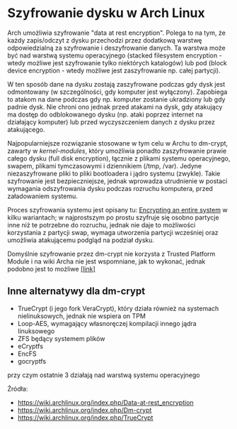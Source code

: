 # Szyfrowanie dysku w Arch Linux

Arch umożliwia szyfrowanie "data at rest encryption". Polega to na tym, że każdy zapis/odczyt z dysku przechodzi przez dodatkową warstwę odpowiedzialną za szyfrowanie i deszyfrowanie danych. Ta warstwa może być nad warstwą systemu operacyjnego (stacked filesystem encryption - wtedy możliwe jest szyfrowanie tylko niektórych katalogów) lub pod (block device encryption - wtedy możliwe jest zaszyfrowanie np. całej partycji).

W ten sposób dane na dysku zostają zaszyfrowane podczas gdy dysk jest odmontowany (w szczególności, gdy komputer jest wyłączony). Zapobiega to atakom na dane podczas gdy np. komputer zostanie ukradziony lub gdy padnie dysk. Nie chroni ono jednak przed atakami na dysk, gdy atakujący ma dostęp do odblokowanego dysku (np. ataki poprzez internet na działający komputer) lub przed wyczyszczeniem danych z dysku przez atakującego.

Najpopularniejsze rozwiązanie stosowane w tym celu w Archu to dm-crypt, zawarty w _kernel-modules_, który umożliwia ponadto zaszyfrowanie prawie całego dysku (full disk encryption), łącznie z plikami systemu operacyjnego, swapem, plikami tymczasowymi i dziennikiem (/tmp, /var). Jedyne niezaszyfrowane pliki to pliki bootloadera i jądro systemu (zwykle). Takie szyfrowanie jest bezpieczniejsze, jednak wprowadza utrudnienie w postaci wymagania odszyfrowania dysku podczas rozruchu komputera, przed załadowaniem systemu. 

Proces szyfrowania systemu jest opisany tu: [Encrypting an entire system](https://wiki.archlinux.org/index.php/Dm-crypt/Encrypting_an_entire_system) w kilku wariantach; w najprostszym po prostu szyfruje się osobno partycje inne niż te potrzebne do rozruchu, jednak nie daje to możliwości korzystania z partycji swap, wymaga utworzenia partycji wcześniej oraz umożliwia atakującemu podgląd na podział dysku.

Domyślnie szyfrowanie przez dm-crypt nie korzysta z Trusted Platform Module i na wiki Archa nie jest wspomniane, jak to wykonać, jednak podobno jest to możliwe [[link]](https://github.com/morbitzer/linux-luks-tpm-boot) 

## Inne alternatywy dla dm-crypt 
* TrueCrypt (i jego fork VeraCrypt), który działa również na systemach nielinuksowych, jednak nie wspiera on TPM
* Loop-AES, wymagający własnoręczej kompilacji innego jądra linuksowego 
* ZFS będący systemem plików
* eCryptfs 
* EncFS
* gocryptfs

przy czym ostatnie 3 działają nad warstwą systemu operacyjnego



Źródła:
* https://wiki.archlinux.org/index.php/Data-at-rest_encryption
* https://wiki.archlinux.org/index.php/Dm-crypt
* https://wiki.archlinux.org/index.php/TrueCrypt
